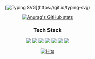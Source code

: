 <div align=center>
  
[![Typing SVG](https://readme-typing-svg.demolab.com?font=Lobster&size=50&pause=1000&color=607EAF&background=1E2BFF00&center=true&vCenter=true&width=500&lines=Hi!+I'm+Beomcheol.)](https://git.io/typing-svg)

  
  [![Anurag's GitHub stats](https://github-readme-stats.vercel.app/api?username=kkc217&count_private=true&show_icons=true&theme=dark)](https://github.com/anuraghazra/github-readme-stats)

  
### Tech Stack
  
<img src="https://img.shields.io/badge/spring-6DB33F?style=for-the-badge&logo=spring&logoColor=white">
<img src="https://img.shields.io/badge/mysql-4479A1?style=for-the-badge&logo=mysql&logoColor=white">
<img src="https://img.shields.io/badge/postgresql-4169E1?style=for-the-badge&logo=postgresql&logoColor=white">
<img src="https://img.shields.io/badge/mongodb-47A248?style=for-the-badge&logo=mongodb&logoColor=white">
<img src="https://img.shields.io/badge/redis-DC382D?style=for-the-badge&logo=redis&logoColor=white">
<img src="https://img.shields.io/badge/docker-2496ED?style=for-the-badge&logo=docker&logoColor=white">
<img src="https://img.shields.io/badge/amazonaws-232F3E?style=for-the-badge&logo=amazonaws&logoColor=white">


  

[![Hits](https://hits.seeyoufarm.com/api/count/incr/badge.svg?url=https%3A%2F%2Fgithub.com%2Fkkc217&count_bg=%23607EAF&title_bg=%23818181&icon=&icon_color=%23FFFFFF&title=hits&edge_flat=false)](https://hits.seeyoufarm.com)

  
<!--
Here are some ideas to get you started:

- 🔭 I’m currently working on ...
- 🌱 I’m currently learning ...
- 👯 I’m looking to collaborate on ...
- 🤔 I’m looking for help with ...
- 💬 Ask me about ...
- 📫 How to reach me: ...
- 😄 Pronouns: ...
- ⚡ Fun fact: ...
-->

</div>
